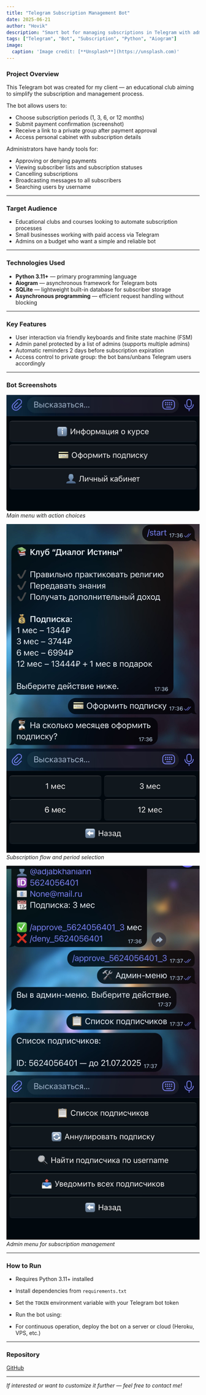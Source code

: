 ```yaml
---
title: "Telegram Subscription Management Bot"
date: 2025-06-21
author: "Hovik"
description: "Smart bot for managing subscriptions in Telegram with admin panel and automated notifications."
tags: ["Telegram", "Bot", "Subscription", "Python", "Aiogram"]
image:
  caption: 'Image credit: [**Unsplash**](https://unsplash.com)'
---
```


### Project Overview

This Telegram bot was created for my client — an educational club aiming to simplify the subscription and management process.

The bot allows users to:

- Choose subscription periods (1, 3, 6, or 12 months)
- Submit payment confirmation (screenshot)
- Receive a link to a private group after payment approval
- Access personal cabinet with subscription details

Administrators have handy tools for:

- Approving or denying payments
- Viewing subscriber lists and subscription statuses
- Cancelling subscriptions
- Broadcasting messages to all subscribers
- Searching users by username

---

### Target Audience

- Educational clubs and courses looking to automate subscription processes
- Small businesses working with paid access via Telegram
- Admins on a budget who want a simple and reliable bot

---

### Technologies Used

- **Python 3.11+** — primary programming language
- **Aiogram** — asynchronous framework for Telegram bots
- **SQLite** — lightweight built-in database for subscriber storage
- **Asynchronous programming** — efficient request handling without blocking

---

### Key Features

- User interaction via friendly keyboards and finite state machine (FSM)
- Admin panel protected by a list of admins (supports multiple admins)
- Automatic reminders 2 days before subscription expiration
- Access control to private group: the bot bans/unbans Telegram users accordingly

---

### Bot Screenshots

![Main Menu](bot_menu.png)
*Main menu with action choices*

![Subscription](bot_subscribe.png)
*Subscription flow and period selection*

![Admin Panel](bot_admin.png)
*Admin menu for subscription management*

---

### How to Run

- Requires Python 3.11+ installed
- Install dependencies from `requirements.txt`
- Set the `TOKEN` environment variable with your Telegram bot token
- Run the bot using:

- For continuous operation, deploy the bot on a server or cloud (Heroku, VPS, etc.)

---

### Repository

[GitHub](https://github.com/yourusername/telegram-subscription-bot)

---

*If interested or want to customize it further — feel free to contact me!*